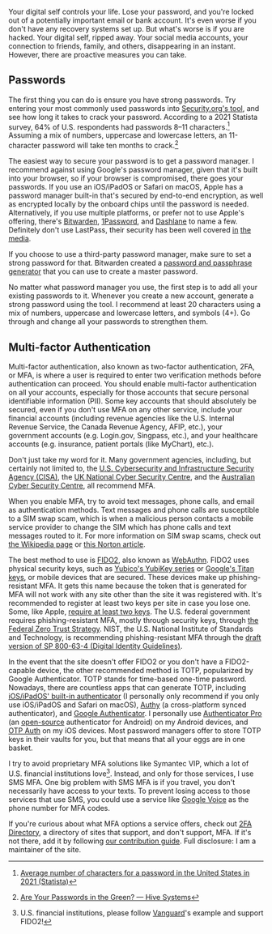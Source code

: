 Your digital self controls your life. Lose your password, and you're locked out of
a potentially important email or bank account. It's even worse if you don't have
any recovery systems set up. But what's worse is if you are hacked. Your digital
self, ripped away. Your social media accounts, your connection to friends, family,
and others, disappearing in an instant. However, there are proactive measures you
can take.

## Passwords

The first thing you can do is ensure you have strong passwords. Try entering your
most commonly used passwords into [Security.org's tool](https://www.security.org/how-secure-is-my-password/),
and see how long it takes to crack your password. According to a 2021 Statista survey,
64% of U.S. respondents had passwords 8–11 characters.[^1] Assuming a mix of numbers,
uppercase and lowercase letters, an 11-character password will take ten months to
crack.[^2]

The easiest way to secure your password is to get a password manager. I recommend
against using Google's password manager, given that it's built into your browser,
so if your browser is compromised, there goes your passwords. If you use an iOS/iPadOS
or Safari on macOS, Apple has a password manager built-in that's secured by end-to-end
encryption, as well as encrypted locally by the onboard chips until the password
is needed. Alternatively, if you use multiple platforms, or prefer not to use Apple's
offering, there's [Bitwarden](https://bitwarden.com/), [1Password](https://1password.com/),
and [Dashlane](https://www.dashlane.com/) to name a few. Definitely don't use LastPass,
their security has been well covered [in](https://www.theverge.com/2023/2/28/23618353/lastpass-security-breach-disclosure-password-vault-encryption-update)
[the](https://www.forbes.com/sites/daveywinder/2023/03/03/why-you-should-stop-using-lastpass-after-new-hack-method-update/?sh=d8aa4d328fc9)
[media](https://arstechnica.com/information-technology/2023/02/lastpass-hackers-infected-employees-home-computer-and-stole-corporate-vault/).

If you choose to use a third-party password manager, make sure to set a strong password
for that. Bitwarden created a [password and passphrase generator](https://bitwarden.com/password-generator/)
that you can use to create a master password.

No matter what password manager you use, the first step is to add all your existing
passwords to it. Whenever you create a new account, generate a strong password using
the tool. I recommend at least 20 characters using a mix of numbers, uppercase and
lowercase letters, and symbols (4+). Go through and change all your passwords to
strengthen them.

## Multi-factor Authentication

Multi-factor authentication, also known as two-factor authentication, 2FA, or MFA,
is where a user is required to enter two verification methods before authentication
can proceed. You should enable multi-factor authentication on all your accounts,
especially for those accounts that secure personal identifiable information (PII).
Some key accounts that should absolutely be secured, even if you don't use MFA on
any other service, include your financial accounts (including revenue agencies like
the U.S. Internal Revenue Service, the Canada Revenue Agency, AFIP, etc.), your
government accounts (e.g. Login.gov, Singpass, etc.), and your healthcare accounts
(e.g. insurance, patient portals (like MyChart), etc.).

Don't just take my word for it. Many government agencies, including, but certainly
not limited to, the [U.S. Cybersecurity and Infrastructure Security Agency (CISA)](https://www.cisa.gov/MFA),
the [UK National Cyber Security Centre](https://www.ncsc.gov.uk/guidance/setting-2-step-verification-2sv),
and the [Australian Cyber Security Centre](https://www.cyber.gov.au/learn-basics/explore-basics/mfa),
all recommend MFA.

When you enable MFA, try to avoid text messages, phone calls, and email as authentication
methods. Text messages and phone calls are susceptible to a SIM swap scam, which
is when a malicious person contacts a mobile service provider to change the SIM
which has phone calls and text messages routed to it. For more information on SIM
swap scams, check out [the Wikipedia page](https://wikipedia.org/wiki/SIM_swap_scam)
or [this Norton article](https://us.norton.com/blog/mobile/sim-swap-fraud).

The best method to use is [FIDO2](https://fidoalliance.org/fido2/), also known as
[WebAuthn](https://www.yubico.com/authentication-standards/webauthn/). FIDO2 uses
physical security keys, such as [Yubico's YubiKey series](https://www.yubico.com/products/)
or [Google's Titan keys](https://store.google.com/product/titan_security_key), or
mobile devices that are secured. These devices make up phishing-resistant MFA. It
gets this name because the token that is generated for MFA will not work with any
site other than the site it was registered with. It's recommended to register at
least two keys per site in case you lose one. Some, like Apple,
[require at least two keys](https://support.apple.com/en-us/HT213154). The U.S.
federal government requires phishing-resistant MFA, mostly through security keys,
through [the Federal Zero Trust Strategy](https://www.whitehouse.gov/wp-content/uploads/2022/01/M-22-09.pdf#page=4).
NIST, the U.S. National Institute of Standards and Technology, is recommending phishing-resistant
MFA through the [draft version of SP 800-63-4 (Digital Identity Guidelines)](https://doi.org/10.6028/NIST.SP.800-63-4.ipd).

In the event that the site doesn't offer FIDO2 or you don't have a FIDO2-capable
device, the other recommended method is TOTP, popularized by Google Authenticator.
TOTP stands for time-based one-time password. Nowadays, there are countless apps
that can generate TOTP, including [iOS/iPadOS' built-in authenticator](https://9to5mac.com/2022/03/07/use-ios-15-2fa-code-generator-plus-autofill-iphone/)
(I personally only recommend if you only use iOS/iPadOS and Safari on macOS), [Authy](https://authy.com/)
(a cross-platform synced authenticator), and [Google Authenticator](https://support.google.com/accounts/answer/1066447).
I personally use [Authenticator Pro](https://play.google.com/store/apps/details?id=me.jmh.authenticatorpro)
(an [open-source](https://github.com/jamie-mh/AuthenticatorPro) authenticator for
Android) on my Android devices, and [OTP Auth](https://apps.apple.com/app/otp-auth/id659877384)
on my iOS devices. Most password managers offer to store TOTP keys in their vaults
for you, but that means that all your eggs are in one basket.

I try to avoid proprietary MFA solutions like Symantec VIP, which a lot of U.S.
financial institutions love[^3]. Instead, and only for those services, I use SMS
MFA. One big problem with SMS MFA is if you travel, you don't necessarily have access
to your texts. To prevent losing access to those services that use SMS, you could
use a service like [Google Voice](https://voice.google.com) as the phone number
for MFA codes.

If you're curious about what MFA options a service offers, check out [2FA Directory](https://2fa.directory),
a directory of sites that support, and don't support, MFA. If it's not there, add
it by following [our contribution guide](https://github.com/2factorauth/twofactorauth/blob/master/CONTRIBUTING.md).
Full disclosure: I am a maintainer of the site.

[^1]: [Average number of characters for a password in the United States in 2021 (Statista)](https://www.statista.com/statistics/1305713/average-character-length-of-a-password-us/)
[^2]: [Are Your Passwords in the Green? — Hive Systems](https://hivesystems.io/password)
[^3]: U.S. financial institutions, please follow [Vanguard](https://vanguard.com)'s example and support FIDO2!
